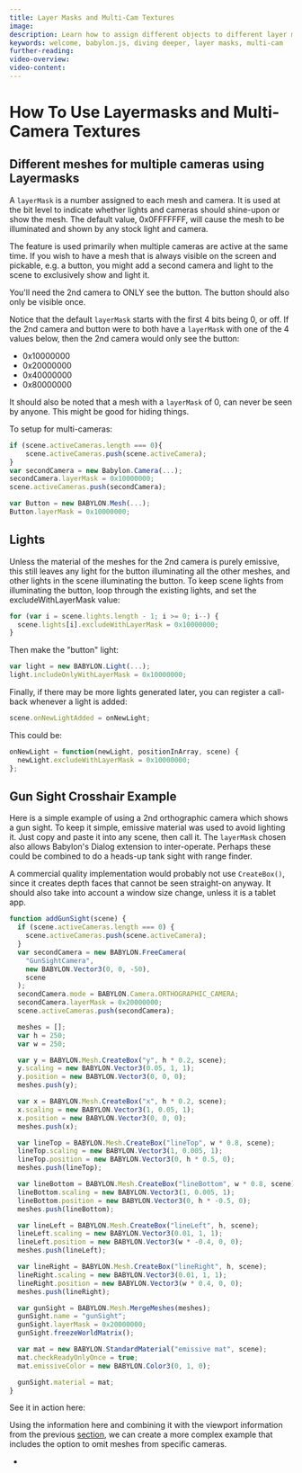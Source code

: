 ```yaml
---
title: Layer Masks and Multi-Cam Textures
image: 
description: Learn how to assign different objects to different layer masks.
keywords: welcome, babylon.js, diving deeper, layer masks, multi-cam
further-reading:
video-overview:
video-content:
---
```


# How To Use Layermasks and Multi-Camera Textures

## Different meshes for multiple cameras using Layermasks

A `layerMask` is a number assigned to each mesh and camera. It is used at the bit level to indicate whether lights and cameras should shine-upon or show the mesh. The default value, 0x0FFFFFFF, will cause the mesh to be illuminated and shown by any stock light and camera.

The feature is used primarily when multiple cameras are active at the same time. If you wish to have a mesh that is always visible on the screen and pickable, e.g. a button, you might add a second camera and light to the scene to exclusively show and light it.

You'll need the 2nd camera to ONLY see the button. The button should also only be visible once.

Notice that the default `layerMask` starts with the first 4 bits being 0, or off. If the 2nd camera and button were to both have a `layerMask` with one of the 4 values below, then the 2nd camera would only see the button:

- 0x10000000
- 0x20000000
- 0x40000000
- 0x80000000

It should also be noted that a mesh with a `layerMask` of 0, can never be seen by anyone. This might be good for hiding things.

To setup for multi-cameras:

```javascript
if (scene.activeCameras.length === 0){
    scene.activeCameras.push(scene.activeCamera);
}
var secondCamera = new Babylon.Camera(...);
secondCamera.layerMask = 0x10000000;
scene.activeCameras.push(secondCamera);

var Button = new BABYLON.Mesh(...);
Button.layerMask = 0x10000000;
```

## Lights

Unless the material of the meshes for the 2nd camera is purely emissive, this still leaves any light for the button illuminating all the other meshes, and other lights in the scene illuminating the button. To keep scene lights from illuminating the button, loop through the existing lights, and set the excludeWithLayerMask value:

```javascript
for (var i = scene.lights.length - 1; i >= 0; i--) {
  scene.lights[i].excludeWithLayerMask = 0x10000000;
}
```

Then make the "button" light:

```javascript
var light = new BABYLON.Light(...);
light.includeOnlyWithLayerMask = 0x10000000;
```

Finally, if there may be more lights generated later, you can register a call-back whenever a light is added:

```javascript
scene.onNewLightAdded = onNewLight;
```

This could be:

```javascript
onNewLight = function(newLight, positionInArray, scene) {
  newLight.excludeWithLayerMask = 0x10000000;
};
```

## Gun Sight Crosshair Example

Here is a simple example of using a 2nd orthographic camera which shows a gun sight. To keep it simple, emissive material was used to avoid lighting it. Just copy and paste it into any scene, then call it. The `layerMask` chosen also allows Babylon's Dialog extension to inter-operate. Perhaps these could be combined to do a heads-up tank sight with range finder.

A commercial quality implementation would probably not use `CreateBox()`, since it creates depth faces that cannot be seen straight-on anyway. It should also take into account a window size change, unless it is a tablet app.

```javascript
function addGunSight(scene) {
  if (scene.activeCameras.length === 0) {
    scene.activeCameras.push(scene.activeCamera);
  }
  var secondCamera = new BABYLON.FreeCamera(
    "GunSightCamera",
    new BABYLON.Vector3(0, 0, -50),
    scene
  );
  secondCamera.mode = BABYLON.Camera.ORTHOGRAPHIC_CAMERA;
  secondCamera.layerMask = 0x20000000;
  scene.activeCameras.push(secondCamera);

  meshes = [];
  var h = 250;
  var w = 250;

  var y = BABYLON.Mesh.CreateBox("y", h * 0.2, scene);
  y.scaling = new BABYLON.Vector3(0.05, 1, 1);
  y.position = new BABYLON.Vector3(0, 0, 0);
  meshes.push(y);

  var x = BABYLON.Mesh.CreateBox("x", h * 0.2, scene);
  x.scaling = new BABYLON.Vector3(1, 0.05, 1);
  x.position = new BABYLON.Vector3(0, 0, 0);
  meshes.push(x);

  var lineTop = BABYLON.Mesh.CreateBox("lineTop", w * 0.8, scene);
  lineTop.scaling = new BABYLON.Vector3(1, 0.005, 1);
  lineTop.position = new BABYLON.Vector3(0, h * 0.5, 0);
  meshes.push(lineTop);

  var lineBottom = BABYLON.Mesh.CreateBox("lineBottom", w * 0.8, scene);
  lineBottom.scaling = new BABYLON.Vector3(1, 0.005, 1);
  lineBottom.position = new BABYLON.Vector3(0, h * -0.5, 0);
  meshes.push(lineBottom);

  var lineLeft = BABYLON.Mesh.CreateBox("lineLeft", h, scene);
  lineLeft.scaling = new BABYLON.Vector3(0.01, 1, 1);
  lineLeft.position = new BABYLON.Vector3(w * -0.4, 0, 0);
  meshes.push(lineLeft);

  var lineRight = BABYLON.Mesh.CreateBox("lineRight", h, scene);
  lineRight.scaling = new BABYLON.Vector3(0.01, 1, 1);
  lineRight.position = new BABYLON.Vector3(w * 0.4, 0, 0);
  meshes.push(lineRight);

  var gunSight = BABYLON.Mesh.MergeMeshes(meshes);
  gunSight.name = "gunSight";
  gunSight.layerMask = 0x20000000;
  gunSight.freezeWorldMatrix();

  var mat = new BABYLON.StandardMaterial("emissive mat", scene);
  mat.checkReadyOnlyOnce = true;
  mat.emissiveColor = new BABYLON.Color3(0, 1, 0);

  gunSight.material = mat;
}
```

See it in action here: <Playground id="#JU1DZP" title="Gun Sight Crosshair Example" description="A simple example of creating a gun sight crosshair using layermasks and two cameras." image="/img/playgroundsAndNMEs/divingDeeperLayerMasks1.jpg"/>

Using the information here and combining it with the viewport information from the previous [section](/divingDeeper/cameras/multiViewsPart2), we can create a more complex example that includes the option to omit meshes from specific cameras.

- <Playground id="#L92PHY#36" title="Picture in Picture Visual Camera" description="Using layer masks and viewports, show a visual representation of camera movement." image="/img/playgroundsAndNMEs/pipcamera.png"/>